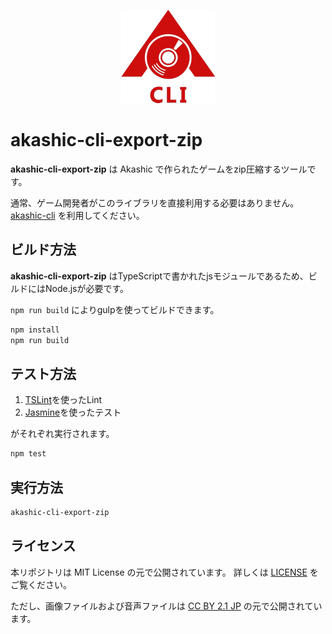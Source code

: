 <p align="center">
<img src="img/akashic-cli.png"/>
</p>

# akashic-cli-export-zip

**akashic-cli-export-zip** は Akashic で作られたゲームをzip圧縮するツールです。

通常、ゲーム開発者がこのライブラリを直接利用する必要はありません。
[akashic-cli](https://github.com/akashic-games/akashic-cli) を利用してください。

## ビルド方法

**akashic-cli-export-zip** はTypeScriptで書かれたjsモジュールであるため、ビルドにはNode.jsが必要です。

`npm run build` によりgulpを使ってビルドできます。

```sh
npm install
npm run build
```

## テスト方法

1. [TSLint](https://github.com/palantir/tslint "TSLint")を使ったLint
2. [Jasmine](http://jasmine.github.io "Jasmine")を使ったテスト

がそれぞれ実行されます。

```sh
npm test
```

## 実行方法

```sh
akashic-cli-export-zip
```

## ライセンス
本リポジトリは MIT License の元で公開されています。
詳しくは [LICENSE](./LICENSE) をご覧ください。

ただし、画像ファイルおよび音声ファイルは
[CC BY 2.1 JP](https://creativecommons.org/licenses/by/2.1/jp/) の元で公開されています。
